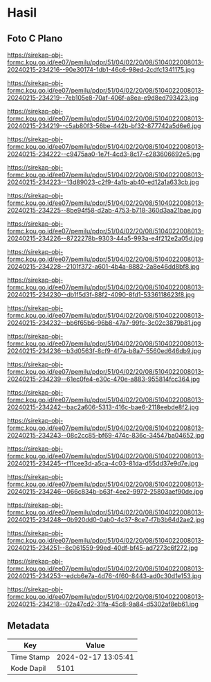 # Hasil

## Foto C Plano

https://sirekap-obj-formc.kpu.go.id/ee07/pemilu/pdpr/51/04/02/20/08/5104022008013-20240215-234216--90e30174-1db1-46c6-98ed-2cdfc1341175.jpg

https://sirekap-obj-formc.kpu.go.id/ee07/pemilu/pdpr/51/04/02/20/08/5104022008013-20240215-234219--7eb105e8-70af-406f-a8ea-e9d8ed793423.jpg

https://sirekap-obj-formc.kpu.go.id/ee07/pemilu/pdpr/51/04/02/20/08/5104022008013-20240215-234219--c5ab80f3-56be-442b-bf32-877742a5d6e6.jpg

https://sirekap-obj-formc.kpu.go.id/ee07/pemilu/pdpr/51/04/02/20/08/5104022008013-20240215-234222--c9475aa0-1e7f-4cd3-8c17-c283606692e5.jpg

https://sirekap-obj-formc.kpu.go.id/ee07/pemilu/pdpr/51/04/02/20/08/5104022008013-20240215-234223--13d89023-c2f9-4a1b-ab40-ed12a1a633cb.jpg

https://sirekap-obj-formc.kpu.go.id/ee07/pemilu/pdpr/51/04/02/20/08/5104022008013-20240215-234225--8be94f58-d2ab-4753-b718-360d3aa21bae.jpg

https://sirekap-obj-formc.kpu.go.id/ee07/pemilu/pdpr/51/04/02/20/08/5104022008013-20240215-234226--8722278b-9303-44a5-993a-e4f212e2a05d.jpg

https://sirekap-obj-formc.kpu.go.id/ee07/pemilu/pdpr/51/04/02/20/08/5104022008013-20240215-234228--2101f372-a601-4b4a-8882-2a8e46dd8bf8.jpg

https://sirekap-obj-formc.kpu.go.id/ee07/pemilu/pdpr/51/04/02/20/08/5104022008013-20240215-234230--db1f5d3f-88f2-4090-8fd1-5336118623f8.jpg

https://sirekap-obj-formc.kpu.go.id/ee07/pemilu/pdpr/51/04/02/20/08/5104022008013-20240215-234232--bb6f65b6-96b8-47a7-99fc-3c02c3879b81.jpg

https://sirekap-obj-formc.kpu.go.id/ee07/pemilu/pdpr/51/04/02/20/08/5104022008013-20240215-234236--b3d0563f-8cf9-4f7a-b8a7-5560ed646db9.jpg

https://sirekap-obj-formc.kpu.go.id/ee07/pemilu/pdpr/51/04/02/20/08/5104022008013-20240215-234239--61ec0fe4-e30c-470e-a883-955814fcc364.jpg

https://sirekap-obj-formc.kpu.go.id/ee07/pemilu/pdpr/51/04/02/20/08/5104022008013-20240215-234242--bac2a606-5313-416c-bae6-2118eebde8f2.jpg

https://sirekap-obj-formc.kpu.go.id/ee07/pemilu/pdpr/51/04/02/20/08/5104022008013-20240215-234243--08c2cc85-bf69-474c-836c-34547ba04652.jpg

https://sirekap-obj-formc.kpu.go.id/ee07/pemilu/pdpr/51/04/02/20/08/5104022008013-20240215-234245--f11cee3d-a5ca-4c03-81da-d55dd37e9d7e.jpg

https://sirekap-obj-formc.kpu.go.id/ee07/pemilu/pdpr/51/04/02/20/08/5104022008013-20240215-234246--066c834b-b63f-4ee2-9972-25803aef90de.jpg

https://sirekap-obj-formc.kpu.go.id/ee07/pemilu/pdpr/51/04/02/20/08/5104022008013-20240215-234248--0b920dd0-0ab0-4c37-8ce7-f7b3b64d2ae2.jpg

https://sirekap-obj-formc.kpu.go.id/ee07/pemilu/pdpr/51/04/02/20/08/5104022008013-20240215-234251--8c061559-99ed-40df-bf45-ad7273c6f272.jpg

https://sirekap-obj-formc.kpu.go.id/ee07/pemilu/pdpr/51/04/02/20/08/5104022008013-20240215-234253--edcb6e7a-4d76-4f60-8443-ad0c30d1e153.jpg

https://sirekap-obj-formc.kpu.go.id/ee07/pemilu/pdpr/51/04/02/20/08/5104022008013-20240215-234218--02a47cd2-31fa-45c8-9a84-d5302af8eb61.jpg


## Metadata

| Key        | Value               |
| ---------- | ------------------- |
| Time Stamp | 2024-02-17 13:05:41 |
| Kode Dapil | 5101                |



